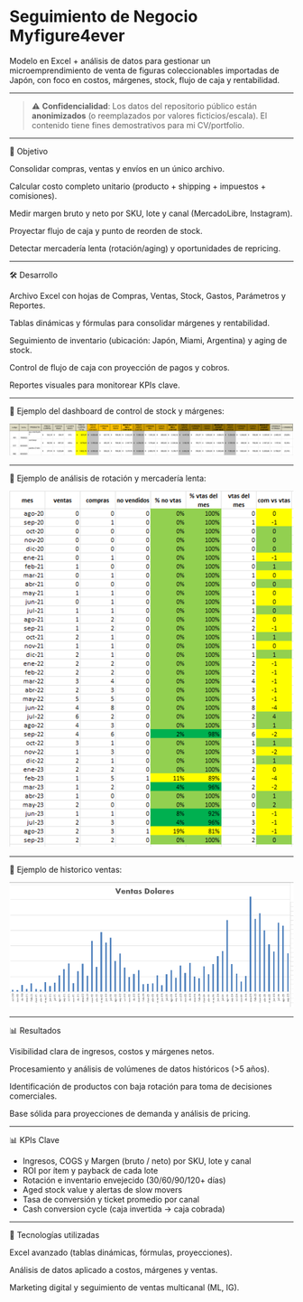 # Seguimiento de Negocio Myfigure4ever

Modelo en Excel + análisis de datos para gestionar un microemprendimiento de venta de figuras coleccionables importadas de Japón, con foco en costos, márgenes, stock, flujo de caja y rentabilidad.

---

> ⚠️ **Confidencialidad**: Los datos del repositorio público están **anonimizados** (o reemplazados por valores ficticios/escala). El contenido tiene fines demostrativos para mi CV/portfolio.

---

🎯 Objetivo

Consolidar compras, ventas y envíos en un único archivo.

Calcular costo completo unitario (producto + shipping + impuestos + comisiones).

Medir margen bruto y neto por SKU, lote y canal (MercadoLibre, Instagram).

Proyectar flujo de caja y punto de reorden de stock.

Detectar mercadería lenta (rotación/aging) y oportunidades de repricing.

---

🛠️ Desarrollo

Archivo Excel con hojas de Compras, Ventas, Stock, Gastos, Parámetros y Reportes.

Tablas dinámicas y fórmulas para consolidar márgenes y rentabilidad.

Seguimiento de inventario (ubicación: Japón, Miami, Argentina) y aging de stock.

Control de flujo de caja con proyección de pagos y cobros.

Reportes visuales para monitorear KPIs clave.

---

📸 Ejemplo del dashboard de control de stock y márgenes:

![Control de Stock](fotos/control_stock.PNG)

---

📸 Ejemplo de análisis de rotación y mercadería lenta:

![Control de Stock](fotos/analisis_rotacion.PNG)

---

📸 Ejemplo de historico ventas:

![Control de Stock](fotos/historico_ventas.PNG)

---

📊 Resultados

Visibilidad clara de ingresos, costos y márgenes netos.

Procesamiento y análisis de volúmenes de datos históricos (>5 años).

Identificación de productos con baja rotación para toma de decisiones comerciales.

Base sólida para proyecciones de demanda y análisis de pricing.

---

📊 KPIs Clave
- Ingresos, COGS y Margen (bruto / neto) por SKU, lote y canal
- ROI por ítem y payback de cada lote
- Rotación e inventario envejecido (30/60/90/120+ días)
- Aged stock value y alertas de slow movers
- Tasa de conversión y ticket promedio por canal
- Cash conversion cycle (caja invertida → caja cobrada)

---

🔧 Tecnologías utilizadas

Excel avanzado (tablas dinámicas, fórmulas, proyecciones).

Análisis de datos aplicado a costos, márgenes y ventas.

Marketing digital y seguimiento de ventas multicanal (ML, IG).
